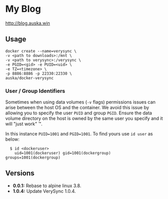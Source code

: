 # My Blog
http://blog.auska.win

## Usage

```
docker create --name=verysync \
-v <path to downloads>:/mnt \
-v <path to verysync>:/verysync \
-e PGID=<gid> -e PUID=<uid> \
-e TZ=<timezone> \
-p 8886:8886 -p 22330:22330 \
auska/docker-verysync
```

### User / Group Identifiers

Sometimes when using data volumes (`-v` flags) permissions issues can arise between the host OS and the container. We avoid this issue by allowing you to specify the user `PUID` and group `PGID`. Ensure the data volume directory on the host is owned by the same user you specify and it will "just work" ™.

In this instance `PUID=1001` and `PGID=1001`. To find yours use `id user` as below:

```
  $ id <dockeruser>
    uid=1001(dockeruser) gid=1001(dockergroup) groups=1001(dockergroup)
```

## Versions

+ **0.0.1:** Rebase to alpine linux 3.8.
+ **1.0.4:** Update VerySync 1.0.4.